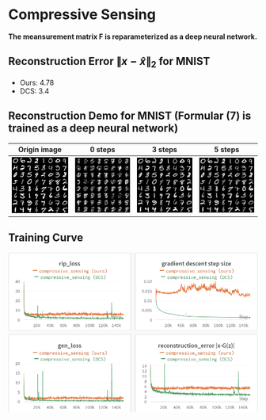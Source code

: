 # Compressive Sensing

**The meansurement matrix F is reparameterized as a deep neural network.**

## Reconstruction Error $\lVert x-\hat{x}\rVert_2$ for MNIST
- Ours: 4.78
- DCS: 3.4

## Reconstruction Demo for MNIST (Formular (7) is trained as a deep neural network)

|Origin image| 0 steps|3 steps | 5 steps|
| ----------- | -----|------ |-----|
|![alt_text](./fig/origin.png)|![alt_text](./fig/reconstruction_0.png)|![alt_text](./fig/reconstruction_3.png)|![alt_text](./fig/reconstruction_5.png)

## Training Curve
![alt_text](./fig/training_curve.png)
